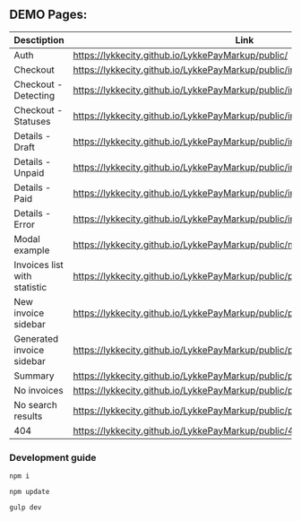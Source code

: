 ## DEMO Pages:

Desctiption | Link
----------- | ----
Auth        | https://lykkecity.github.io/LykkePayMarkup/public/
Checkout    | https://lykkecity.github.io/LykkePayMarkup/public/invoice.html
Checkout - Detecting | https://lykkecity.github.io/LykkePayMarkup/public/invoice_detecting.html
Checkout - Statuses | https://lykkecity.github.io/LykkePayMarkup/public/invoice_statuses.html
Details - Draft | https://lykkecity.github.io/LykkePayMarkup/public/invoice_draft.html
Details - Unpaid | https://lykkecity.github.io/LykkePayMarkup/public/invoice_unpaid.html
Details - Paid | https://lykkecity.github.io/LykkePayMarkup/public/invoice_paid.html
Details - Error | https://lykkecity.github.io/LykkePayMarkup/public/invoice_paid_error.html
Modal example | https://lykkecity.github.io/LykkePayMarkup/public/modal.html
Invoices list <br>with statistic | https://lykkecity.github.io/LykkePayMarkup/public/profile.html
New invoice sidebar | https://lykkecity.github.io/LykkePayMarkup/public/profile_draft.html
Generated invoice sidebar | https://lykkecity.github.io/LykkePayMarkup/public/profile_fill.html
Summary | https://lykkecity.github.io/LykkePayMarkup/public/profile_summary.html
No invoices | https://lykkecity.github.io/LykkePayMarkup/public/profile_no_invoices.html
No search results| https://lykkecity.github.io/LykkePayMarkup/public/profile_no_search_results.html
404 | https://lykkecity.github.io/LykkePayMarkup/public/404.html

### Development guide

`npm i`

`npm update`

`gulp dev`


[//]: # (Auth http://localhost:9006)

[//]: # (Checkout http://localhost:9006/invoice.html)

[//]: # (Checkout - Detecting http://localhost:9006/invoice_detecting.html)

[//]: # (Checkout - Statuses http://localhost:9006/invoice_statuses.html)

[//]: # (Details - Draft http://localhost:9006/invoice_draft.html)

[//]: # (http://localhost:9006/invoice_unpaid.html)

[//]: # (Details - Paid http://localhost:9006/invoice_paid.html)

[//]: # (Details - Error http://localhost:9006/invoice_paid_error.html)

[//]: # (http://localhost:9006/modal.html)

[//]: # (Invoices list <br>with statistic http://localhost:9006/profile.html)

[//]: # (New invoice sidebar http://localhost:9006/profile_draft.html)

[//]: # (Generated invoice sidebar http://localhost:9006/profile_fill.html)

[//]: # (Summary http://localhost:9006/profile_summary.html)

[//]: # (No invoices http://localhost:9006/profile_no_invoices.html)

[//]: # (No search results http://localhost:9006/profile_no_search_results.html)

[//]: # (404 http://localhost:9006/404.html)
